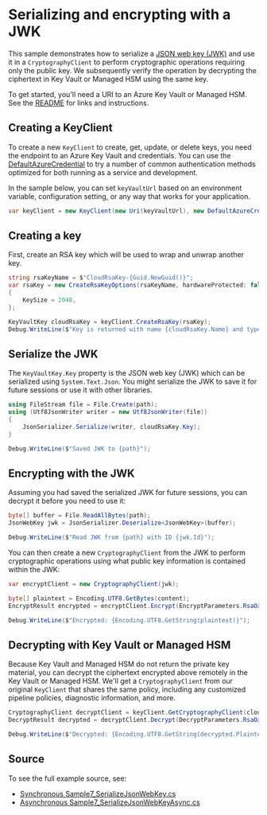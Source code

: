 # Serializing and encrypting with a JWK

This sample demonstrates how to serialize a [JSON web key (JWK)][JWK] and use it in a `CryptographyClient` to perform
cryptographic operations requiring only the public key. We subsequently verify the operation by decrypting the
ciphertext in Key Vault or Managed HSM using the same key.

To get started, you'll need a URI to an Azure Key Vault or Managed HSM. See the [README][] for links and instructions.

## Creating a KeyClient

To create a new `KeyClient` to create, get, update, or delete keys, you need the endpoint to an Azure Key Vault and credentials.
You can use the [DefaultAzureCredential][] to try a number of common authentication methods optimized for both running as a service and development.

In the sample below, you can set `keyVaultUrl` based on an environment variable, configuration setting, or any way that works for your application.

```C# Snippet:KeysSample7KeyClient
var keyClient = new KeyClient(new Uri(keyVaultUrl), new DefaultAzureCredential());
```

## Creating a key

First, create an RSA key which will be used to wrap and unwrap another key.

```C# Snippet:KeysSample7CreateKey
string rsaKeyName = $"CloudRsaKey-{Guid.NewGuid()}";
var rsaKey = new CreateRsaKeyOptions(rsaKeyName, hardwareProtected: false)
{
    KeySize = 2048,
};

KeyVaultKey cloudRsaKey = keyClient.CreateRsaKey(rsaKey);
Debug.WriteLine($"Key is returned with name {cloudRsaKey.Name} and type {cloudRsaKey.KeyType}");
```

## Serialize the JWK

The `KeyVaultKey.Key` property is the JSON web key (JWK) which can be serialized using `System.Text.Json`. You might
serialize the JWK to save it for future sessions or use it with other libraries.

```C# Snippet:KeysSample7Serialize
using FileStream file = File.Create(path);
using (Utf8JsonWriter writer = new Utf8JsonWriter(file))
{
    JsonSerializer.Serialize(writer, cloudRsaKey.Key);
}

Debug.WriteLine($"Saved JWK to {path}");
```

## Encrypting with the JWK

Assuming you had saved the serialized JWK for future sessions, you can decrypt it before you need to use it:

```C# Snippet:KeysSamples7Deserialize
byte[] buffer = File.ReadAllBytes(path);
JsonWebKey jwk = JsonSerializer.Deserialize<JsonWebKey>(buffer);

Debug.WriteLine($"Read JWK from {path} with ID {jwk.Id}");
```

You can then create a new `CryptographyClient` from the JWK to perform cryptographic operations using what public
key information is contained within the JWK:

```C# Snippet:KeysSample7Encrypt
var encryptClient = new CryptographyClient(jwk);

byte[] plaintext = Encoding.UTF8.GetBytes(content);
EncryptResult encrypted = encryptClient.Encrypt(EncryptParameters.RsaOaepParameters(plaintext));

Debug.WriteLine($"Encrypted: {Encoding.UTF8.GetString(plaintext)}");
```

## Decrypting with Key Vault or Managed HSM

Because Key Vault and Managed HSM do not return the private key material, you can decrypt the ciphertext encrypted above
remotely in the Key Vault or Managed HSM. We'll get a `CryptographyClient` from our original `KeyClient` that shares
the same policy, including any customized pipeline policies, diagnostic information, and more.

```C# Snippet:KeysSample7Decrypt
CryptographyClient decryptClient = keyClient.GetCryptographyClient(cloudRsaKey.Name, cloudRsaKey.Properties.Version);
DecryptResult decrypted = decryptClient.Decrypt(DecryptParameters.RsaOaepParameters(ciphertext));

Debug.WriteLine($"Decrypted: {Encoding.UTF8.GetString(decrypted.Plaintext)}");
```

## Source

To see the full example source, see:

* [Synchronous Sample7_SerializeJsonWebKey.cs](https://github.com/Azure/azure-sdk-for-net/blob/main/sdk/keyvault/Azure.Security.KeyVault.Keys/tests/samples/Sample7_SerializeJsonWebKey.cs)
* [Asynchronous Sample7_SerializeJsonWebKeyAsync.cs](https://github.com/Azure/azure-sdk-for-net/blob/main/sdk/keyvault/Azure.Security.KeyVault.Keys/tests/samples/Sample7_SerializeJsonWebKeyAsync.cs)

[DefaultAzureCredential]: https://github.com/Azure/azure-sdk-for-net/blob/main/sdk/identity/Azure.Identity/README.md
[JWK]: https://datatracker.ietf.org/doc/html/rfc7517
[README]: https://github.com/Azure/azure-sdk-for-net/blob/main/sdk/keyvault/Azure.Security.KeyVault.Keys/README.md
